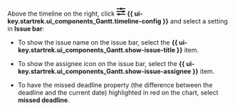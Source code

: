 Above the timeline on the right, click ![](../../_assets/tracker/svg/gantt-settings-button.svg)&nbsp;**{{ ui-key.startrek.ui_components_Gantt.timeline-config }}** and select a setting in **Issue bar**:

* To show the issue name on the issue bar, select the **{{ ui-key.startrek.ui_components_Gantt.show-issue-title }}** item.

* To show the assignee icon on the issue bar, select the **{{ ui-key.startrek.ui_components_Gantt.show-issue-assignee }}** item.

* To have the missed deadline property (the difference between the deadline and the current date) highlighted in red on the chart, select **missed deadline**.

